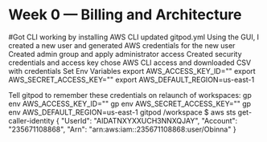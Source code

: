 # Week 0 — Billing and Architecture
#Got CLI working by installing AWS CLI 
    updated gitpod.yml
Using the GUI, I created a new user and generated AWS credentials for the new user
Created admin group and apply administrator access
Created security credentials and access key
chose AWS CLI access and downloaded CSV with credentials
Set Env Variables
export AWS_ACCESS_KEY_ID=""
export AWS_SECRET_ACCESS_KEY=""
export AWS_DEFAULT_REGION=us-east-1

Tell gitpod to remember these credentials on relaunch of workspaces:
gp env AWS_ACCESS_KEY_ID=""
gp env AWS_SECRET_ACCESS_KEY=""
gp env AWS_DEFAULT_REGION=us-east-1
gitpod /workspace $ aws sts get-caller-identity
{
    "UserId": "AIDATNXYXXUCH3NNXQJAY",
    "Account": "235671108868",
    "Arn": "arn:aws:iam::235671108868:user/Obinna"
}